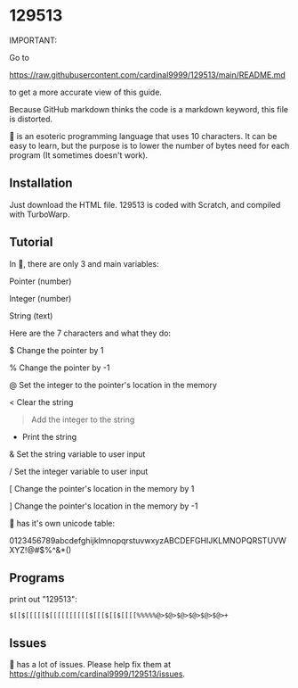 # 129513
IMPORTANT:

Go to 

https://raw.githubusercontent.com/cardinal9999/129513/main/README.md

to get a more accurate view of this guide.

Because GitHub markdown thinks the code is a markdown keyword, this file is distorted.

🧩 is an esoteric programming language that uses 10 characters. It can be easy to learn, but the purpose is to lower the number of bytes need for each program (It sometimes doesn't work).
## Installation
Just download the HTML file. 129513 is coded with Scratch, and compiled with TurboWarp.
## Tutorial
In 🧩, there are only 3 and main variables:

Pointer (number)

Integer (number)

String (text)

Here are the 7 characters and what they do:

$ Change the pointer by 1

% Change the pointer by -1

@ Set the integer to the pointer's location in the memory

< Clear the string

> Add the integer to the string

+ Print the string

& Set the string variable to user input

/ Set the integer variable to user input

[ Change the pointer's location in the memory by 1

] Change the pointer's location in the memory by -1


🧩 has it's own unicode table:

0123456789abcdefghijklmnopqrstuvwxyzABCDEFGHIJKLMNOPQRSTUVWXYZ!@#$%^&*()
## Programs
print out "129513":
```
$[[$[[[[[$[[[[[[[[[[$[[[$[[$[[[[%%%%%@>$@>$@>$@>$@>$@>+
```
## Issues
🧩 has a lot of issues. Please help fix them at https://github.com/cardinal9999/129513/issues.
